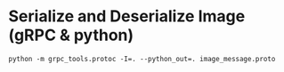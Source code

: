 # Serialize and Deserialize Image (gRPC & python) 

`python -m grpc_tools.protoc -I=. --python_out=. image_message.proto`
